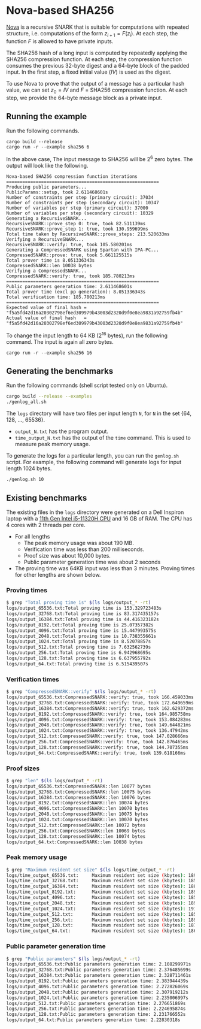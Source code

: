 # Nova-based SHA256
 
[Nova](https://github.com/microsoft/Nova) is a recursive SNARK that is suitable for computations with repeated structure, i.e. computations of the form $z_{i+1} = F(z_i)$. At each step, the function $F$ is allowed to have private inputs.

The SHA256 hash of a long input is computed by repeatedly applying the SHA256 compression function. At each step, the compression function consumes the previous 32-byte digest and a 64-byte block of the padded input. In the first step, a fixed initial value ($IV$) is used as the digest.

To use Nova to prove that the output of a message has a particular hash value, we can set $z_0 = IV$ and $F$ = SHA256 compression function. At each step, we provide the 64-byte message block as a private input.

## Running the example
Run the following commands.
```
cargo build --release
cargo run -r --example sha256 6
```
In the above case, The input message to SHA256 will be $2^6$ zero bytes. The output will look like the following.
```
Nova-based SHA256 compression function iterations
=========================================================
Producing public parameters...
PublicParams::setup, took 2.611468601s 
Number of constraints per step (primary circuit): 37034
Number of constraints per step (secondary circuit): 10347
Number of variables per step (primary circuit): 37000
Number of variables per step (secondary circuit): 10329
Generating a RecursiveSNARK...
RecursiveSNARK::prove_step 0: true, took 82.511139ms 
RecursiveSNARK::prove_step 1: true, took 130.959699ms 
Total time taken by RecursiveSNARK::prove_steps: 213.520633ms
Verifying a RecursiveSNARK...
RecursiveSNARK::verify: true, took 105.580201ms
Generating a CompressedSNARK using Spartan with IPA-PC...
CompressedSNARK::prove: true, took 5.661125515s
Total prover time is 8.051336343s
CompressedSNARK::len 10038 bytes
Verifying a CompressedSNARK...
CompressedSNARK::verify: true, took 185.780213ms
=========================================================
Public parameters generation time: 2.611468601s 
Total prover time (excl pp generation): 8.051336343s
Total verification time: 185.780213ms
=========================================================
Expected value of final hash = "f5a5fd42d16a20302798ef6ed309979b43003d2320d9f0e8ea9831a92759fb4b"
Actual value of final hash   = "f5a5fd42d16a20302798ef6ed309979b43003d2320d9f0e8ea9831a92759fb4b"
```

To change the input length to 64 KB ($2^{16}$ bytes), run the following command. The input is again all zero bytes.
```
cargo run -r --example sha256 16
```

## Generating the benchmarks
Run the following commands (shell script tested only on Ubuntu).
```bash
cargo build --release --examples
./genlog_all.sh
```
The `logs` directory will have two files per input length `N`, for `N` in the set {64, 128, ..., 65536}.

- `output_N.txt` has the program output.
- `time_output_N.txt` has the output of the `time` command. This is used to measure peak memory usage.

To generate the logs for a particular length, you can run the `genlog.sh` script. For example, the following command will generate logs for input length 1024 bytes.
```
./genlog.sh 10
```
## Existing benchmarks
The existing files in the `logs` directory were generated on a Dell Inspiron laptop with a [11th Gen Intel i5-11320H CPU](https://ark.intel.com/content/www/us/en/ark/products/217183/intel-core-i511320h-processor-8m-cache-up-to-4-50-ghz-with-ipu.html) and 16 GB of RAM. The CPU has 4 cores with 2 threads per core.
- For all lengths
  - The peak memory usage was about 190 MB.
  - Verification time was less than 200 milliseconds.
  - Proof size was about 10,000 bytes.
  - Public parameter generation time was about 2 seconds
- The proving time was 64KB input was less than 3 minutes. Proving times for other lengths are shown below.

### Proving times
```bash
$ grep "Total proving time is" $(ls logs/output_* -rt)
logs/output_65536.txt:Total proving time is 153.329723483s
logs/output_32768.txt:Total proving time is 83.317435157s
logs/output_16384.txt:Total proving time is 44.416323182s
logs/output_8192.txt:Total proving time is 25.07357382s
logs/output_4096.txt:Total proving time is 15.447993575s
logs/output_2048.txt:Total proving time is 10.738355661s
logs/output_1024.txt:Total proving time is 8.52078857s
logs/output_512.txt:Total proving time is 7.632562739s
logs/output_256.txt:Total proving time is 6.942968695s
logs/output_128.txt:Total proving time is 6.637955792s
logs/output_64.txt:Total proving time is 6.515439507s
```

### Verification times
```bash
$ grep "CompressedSNARK::verify" $(ls logs/output_* -rt)
logs/output_65536.txt:CompressedSNARK::verify: true, took 166.459033ms
logs/output_32768.txt:CompressedSNARK::verify: true, took 172.649659ms
logs/output_16384.txt:CompressedSNARK::verify: true, took 162.629372ms
logs/output_8192.txt:CompressedSNARK::verify: true, took 164.985758ms
logs/output_4096.txt:CompressedSNARK::verify: true, took 153.084282ms
logs/output_2048.txt:CompressedSNARK::verify: true, took 149.644821ms
logs/output_1024.txt:CompressedSNARK::verify: true, took 136.47942ms
logs/output_512.txt:CompressedSNARK::verify: true, took 147.028666ms
logs/output_256.txt:CompressedSNARK::verify: true, took 142.876465ms
logs/output_128.txt:CompressedSNARK::verify: true, took 144.707355ms
logs/output_64.txt:CompressedSNARK::verify: true, took 139.618166ms
```

### Proof sizes
```bash
$ grep "len" $(ls logs/output_* -rt)
logs/output_65536.txt:CompressedSNARK::len 10077 bytes
logs/output_32768.txt:CompressedSNARK::len 10075 bytes
logs/output_16384.txt:CompressedSNARK::len 10076 bytes
logs/output_8192.txt:CompressedSNARK::len 10074 bytes
logs/output_4096.txt:CompressedSNARK::len 10070 bytes
logs/output_2048.txt:CompressedSNARK::len 10075 bytes
logs/output_1024.txt:CompressedSNARK::len 10070 bytes
logs/output_512.txt:CompressedSNARK::len 10072 bytes
logs/output_256.txt:CompressedSNARK::len 10069 bytes
logs/output_128.txt:CompressedSNARK::len 10074 bytes
logs/output_64.txt:CompressedSNARK::len 10038 bytes
```

### Peak memory usage
```bash
$ grep "Maximum resident set size" $(ls logs/time_output_* -rt)
logs/time_output_65536.txt:     Maximum resident set size (kbytes): 189124
logs/time_output_32768.txt:     Maximum resident set size (kbytes): 185732
logs/time_output_16384.txt:     Maximum resident set size (kbytes): 188660
logs/time_output_8192.txt:      Maximum resident set size (kbytes): 189748
logs/time_output_4096.txt:      Maximum resident set size (kbytes): 185940
logs/time_output_2048.txt:      Maximum resident set size (kbytes): 189444
logs/time_output_1024.txt:      Maximum resident set size (kbytes): 191332
logs/time_output_512.txt:       Maximum resident set size (kbytes): 185540
logs/time_output_256.txt:       Maximum resident set size (kbytes): 189904
logs/time_output_128.txt:       Maximum resident set size (kbytes): 187456
logs/time_output_64.txt:        Maximum resident set size (kbytes): 186700
```
### Public parameter generation time
```bash
$ grep "Public parameters" $(ls logs/output_* -rt)
logs/output_65536.txt:Public parameters generation time: 2.108299971s 
logs/output_32768.txt:Public parameters generation time: 2.376485699s 
logs/output_16384.txt:Public parameters generation time: 2.328711461s 
logs/output_8192.txt:Public parameters generation time: 2.383944439s 
logs/output_4096.txt:Public parameters generation time: 2.272826069s 
logs/output_2048.txt:Public parameters generation time: 2.307919212s 
logs/output_1024.txt:Public parameters generation time: 2.235006997s 
logs/output_512.txt:Public parameters generation time: 2.276651869s 
logs/output_256.txt:Public parameters generation time: 2.224695874s 
logs/output_128.txt:Public parameters generation time: 2.231766552s 
logs/output_64.txt:Public parameters generation time: 2.22830318s 
```